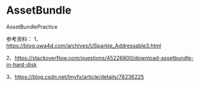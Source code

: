 # AssetBundle
AssetBundlePractice


参考资料：
1、https://blog.uwa4d.com/archives/USparkle_Addressable3.html

2、https://stackoverflow.com/questions/45226800/download-assetbundle-in-hard-disk

3、https://blog.csdn.net/lmyfx/article/details/78236225